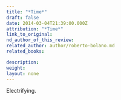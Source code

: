 ```yaml
---
title: "*Time*"
draft: false
date: 2014-03-04T21:39:00.000Z
attribution: "*Time*"
link_to_original:
nd_author_of_this_review:
related_author: author/roberto-bolano.md
related_books:

description:
weight:
layout: none
---
```

Electrifying.

